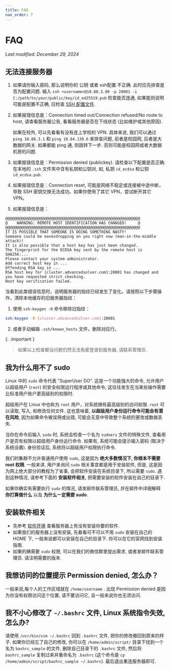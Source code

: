 ```yaml
---
title: FAQ
nav_order: 7
---
```


# FAQ
*Last modified: December 29, 2024*

## 无法连接服务器

1. 如果请你输入密码, 那么说明你的 公钥 或者 ssh配置 不正确. 此时应先排查是否为配置问题. 输入 `ssh <username>@10.88.3.90 -p 20001 -i C:/path/to/your/public/key/id_ed25519.pub` 检查能否连通, 如果能则说明可能是配置不正确, 应检查 [SSH 配置文件](new-user/how-can-i-connect).

1. 如果报错信息是：Connection timed out/Connection refused/No route to host, 请查看服务器公告, 看看服务器是否在下线状态 (比如维护或其他原因).

    如果在校外, 可以先看看有没有连上学校的 VPN. 具体来说, 我们可以通过 `ping 10.88.3.1` 和 `ping 10.64.130.6` 来排查问题, 前者是校园网, 后者是大数据的网关. 如果都能 ping 通, 则跳转下一步. 否则可能是校园网或者大数据机房的问题.

2. 如果报错信息是：Permission denied (publickey). 请检查以下配置是否正确: 在本地的 `.ssh` 文件夹中含有私钥和公钥对, 如, 私钥 `id_ecdsa` 和公钥 `id_ecdsa.pub`.

3. 如果报错信息是：Connection reset, 可能是网络不稳定或连接被中途中断，导致 SSH 密钥交换无法成功。如果你使用了其它 VPN，尝试断开其它 VPN。

4. 如果报错信息是：

~~~ text
@@@@@@@@@@@@@@@@@@@@@@@@@@@@@@@@@@@@@@@@@@@@@@@@@@@@@@@@@@@
@    WARNING: REMOTE HOST IDENTIFICATION HAS CHANGED!     @
@@@@@@@@@@@@@@@@@@@@@@@@@@@@@@@@@@@@@@@@@@@@@@@@@@@@@@@@@@@
IT IS POSSIBLE THAT SOMEONE IS DOING SOMETHING NASTY!
Someone could be eavesdropping on you right now (man-in-the-middle attack)!
It is also possible that a host key has just been changed.
The fingerprint for the ECDSA key sent by the remote host is
SHA256:...
Please contact your system administrator.
Add correct host key in ...
Offending RSA key in ...
RSA host key for [cluster.advancedsolver.com]:20001 has changed and you have requested strict checking.
Host key verification failed.
~~~

当看到此类错误信息时，说明服务器的指纹已经发生了变化。请按照以下步骤操作，清除本地缓存的旧服务器指纹：

1. 使用 `ssh-keygen -R` 命令移除旧指纹：

~~~ bash
ssh-keygen -R [cluster.advancedsolver.com]:20001
~~~

2. 或者手动编辑 `.ssh/known_hosts` 文件，删除对应行。

{: .important }
> 如果以上检查都没问题仍然无法免密登录到服务器, 请联系管理员.

## 我为什么用不了 sudo

Linux 中的 `sudo` 命令代表 "SuperUser DO". 这是一个功能强大的命令, 允许用户以超级用户 (`root`) 的安全权限运行程序或其他命令, 这往往发生在当某些操作需要比标准用户账户更高级别的权限时.

超级用户在 Linux 中也称为 `root` 用户，对系统拥有最高级别的访问权限. `root` 可以读取, 写入, 和修改任何文件. 这也意味着, **以超级用户身份运行命令可能会有潜在风险**, 因为如果命令被误用或出错, 可能会无意中导致整个系统的更改或数据丢失.

当你在命令前输入 `sudo` 时, 系统会检查一个名为 `sudoers` 文件的特殊文件, 查看用户是否有权限以超级用户身份运行命令. 如果有, 系统可能会提示输入密码 (取决于系统设置). 身份验证后, 系统将以超级用户权限执行命令.

我们的集群不允许普通用户使用 `sudo`, 这是因为 **绝大多数情况下, 你根本不需要 root 权限**. 一般来讲, 用户来询问 `sudo` 相关事宜都是用于安装软件, 但是, 这是因为网上绝大部分的教程为了省事, 会把软件安装在系统目录下, 所以需要 `sudo`. 遇到这种情况, 请参考下面的 **安装软件相关**, 把需要安装的软件安装在自己的目录下.

如果你确实有需要执行 `sudo` 的情况, 请发邮件联系管理员, 并在邮件中详细解释 **你打算做什么** 以及 **为什么一定需要 sudo**.

## 安装软件相关

- 先参考 [软件环境](software/index) 查看服务器上有没有安装你要的软件.
- 如果我们的服务器上没有安装, 先看看可不可以不用 `sudo` 安装在自己的 HOME 下, 一般来说都可以安装在自己的目录下. 你可以在它的官网找到安装指南.
- 如果的确需要 `sudo` 权限, 可以在我们的微信群里提出需求, 或者发邮件联系管理员. 请注明需要的版本.

## 我想访问的位置提示 Permission denied, 怎么办？

一般来说,每个人的工作区域就在 `/home/username` . 出现 Permission denied 是因为你没有权限访问这个位置, 请不要访问它, 且一般来说你也无须访问.

## 我不小心修改了 `~/.bashrc` 文件, Linux 系统指令失效, 怎么办?

请使用 `/usr/bin/vim ~/.bashrc` 回到 `.bashrc` 文件, 把你的修改撤回到原来的样子. 如果你已经忘了自己的修改, 你可以在 `/home/admin/script/` 目录下找到一个名为 `bashrc_sample` 的文件, 删除自己目录下的 `.bashrc` 文件, 然后将 `bashrc_sample` 复制过来并重命名为 `.bashrc` (这个命令是 `cp /home/admin/script/bashrc_sample ~/.bashrc`). 最后退出重连服务器即可.